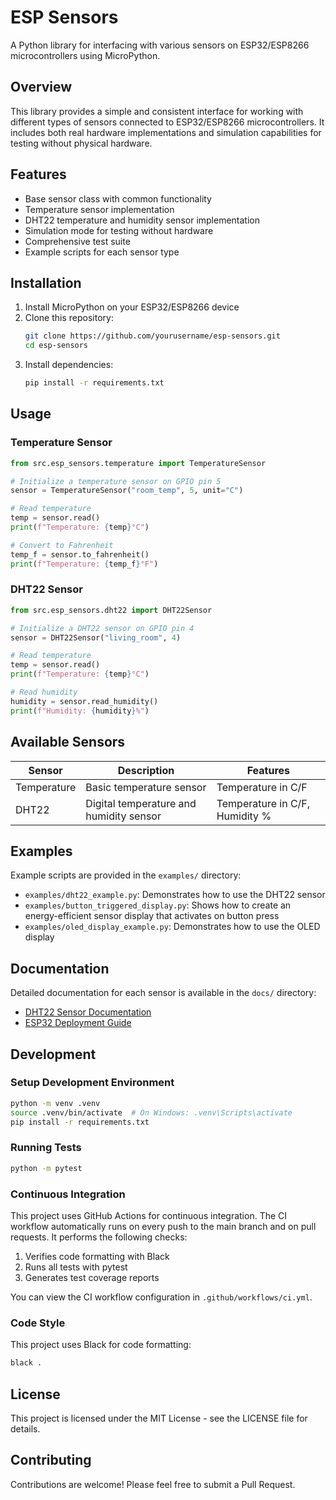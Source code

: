 # ESP Sensors

A Python library for interfacing with various sensors on ESP32/ESP8266 microcontrollers using MicroPython.

## Overview

This library provides a simple and consistent interface for working with different types of sensors connected to ESP32/ESP8266 microcontrollers. It includes both real hardware implementations and simulation capabilities for testing without physical hardware.

## Features

- Base sensor class with common functionality
- Temperature sensor implementation
- DHT22 temperature and humidity sensor implementation
- Simulation mode for testing without hardware
- Comprehensive test suite
- Example scripts for each sensor type

## Installation

1. Install MicroPython on your ESP32/ESP8266 device
2. Clone this repository:
   ```bash
   git clone https://github.com/yourusername/esp-sensors.git
   cd esp-sensors
   ```
3. Install dependencies:
   ```bash
   pip install -r requirements.txt
   ```

## Usage

### Temperature Sensor

```python
from src.esp_sensors.temperature import TemperatureSensor

# Initialize a temperature sensor on GPIO pin 5
sensor = TemperatureSensor("room_temp", 5, unit="C")

# Read temperature
temp = sensor.read()
print(f"Temperature: {temp}°C")

# Convert to Fahrenheit
temp_f = sensor.to_fahrenheit()
print(f"Temperature: {temp_f}°F")
```

### DHT22 Sensor

```python
from src.esp_sensors.dht22 import DHT22Sensor

# Initialize a DHT22 sensor on GPIO pin 4
sensor = DHT22Sensor("living_room", 4)

# Read temperature
temp = sensor.read()
print(f"Temperature: {temp}°C")

# Read humidity
humidity = sensor.read_humidity()
print(f"Humidity: {humidity}%")
```

## Available Sensors

| Sensor | Description | Features |
|--------|-------------|----------|
| Temperature | Basic temperature sensor | Temperature in C/F |
| DHT22 | Digital temperature and humidity sensor | Temperature in C/F, Humidity % |

## Examples

Example scripts are provided in the `examples/` directory:

- `examples/dht22_example.py`: Demonstrates how to use the DHT22 sensor
- `examples/button_triggered_display.py`: Shows how to create an energy-efficient sensor display that activates on button press
- `examples/oled_display_example.py`: Demonstrates how to use the OLED display

## Documentation

Detailed documentation for each sensor is available in the `docs/` directory:

- [DHT22 Sensor Documentation](docs/dht22_sensor.md)
- [ESP32 Deployment Guide](docs/esp32_deployment_guide.md)

## Development

### Setup Development Environment

```bash
python -m venv .venv
source .venv/bin/activate  # On Windows: .venv\Scripts\activate
pip install -r requirements.txt
```

### Running Tests

```bash
python -m pytest
```

### Continuous Integration

This project uses GitHub Actions for continuous integration. The CI workflow automatically runs on every push to the main branch and on pull requests. It performs the following checks:

1. Verifies code formatting with Black
2. Runs all tests with pytest
3. Generates test coverage reports

You can view the CI workflow configuration in `.github/workflows/ci.yml`.

### Code Style

This project uses Black for code formatting:

```bash
black .
```

## License

This project is licensed under the MIT License - see the LICENSE file for details.

## Contributing

Contributions are welcome! Please feel free to submit a Pull Request.
